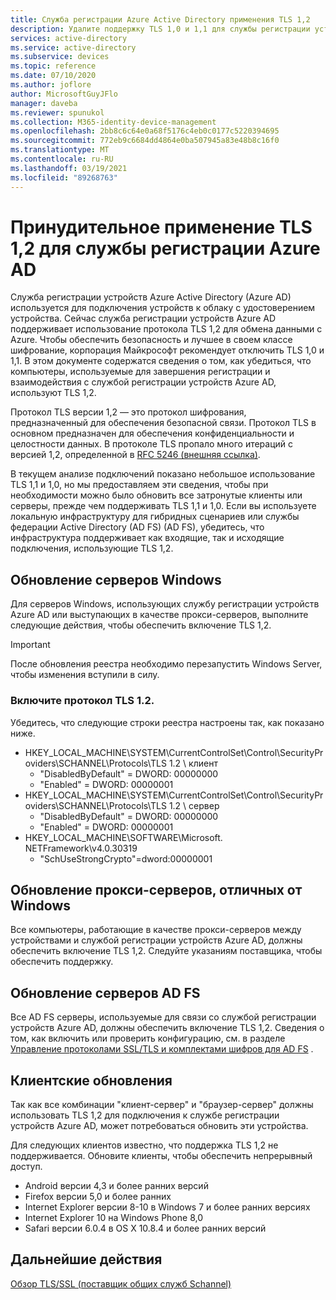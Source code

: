 ```yaml
---
title: Служба регистрации Azure Active Directory применения TLS 1,2
description: Удалите поддержку TLS 1,0 и 1,1 для службы регистрации устройств Azure AD.
services: active-directory
ms.service: active-directory
ms.subservice: devices
ms.topic: reference
ms.date: 07/10/2020
ms.author: joflore
author: MicrosoftGuyJFlo
manager: daveba
ms.reviewer: spunukol
ms.collection: M365-identity-device-management
ms.openlocfilehash: 2bb8c6c64e0a68f5176c4eb0c0177c5220394695
ms.sourcegitcommit: 772eb9c6684dd4864e0ba507945a83e48b8c16f0
ms.translationtype: MT
ms.contentlocale: ru-RU
ms.lasthandoff: 03/19/2021
ms.locfileid: "89268763"
---
```

# <a name="enforce-tls-12-for-the-azure-ad-registration-service"></a>Принудительное применение TLS 1,2 для службы регистрации Azure AD

Служба регистрации устройств Azure Active Directory (Azure AD) используется для подключения устройств к облаку с удостоверением устройства. Сейчас служба регистрации устройств Azure AD поддерживает использование протокола TLS 1,2 для обмена данными с Azure. Чтобы обеспечить безопасность и лучшее в своем классе шифрование, корпорация Майкрософт рекомендует отключить TLS 1,0 и 1,1. В этом документе содержатся сведения о том, как убедиться, что компьютеры, используемые для завершения регистрации и взаимодействия с службой регистрации устройств Azure AD, используют TLS 1,2.

Протокол TLS версии 1,2 — это протокол шифрования, предназначенный для обеспечения безопасной связи. Протокол TLS в основном предназначен для обеспечения конфиденциальности и целостности данных. В протоколе TLS пропало много итераций с версией 1,2, определенной в [RFC 5246 (внешняя ссылка)](https://tools.ietf.org/html/rfc5246).

В текущем анализе подключений показано небольшое использование TLS 1,1 и 1,0, но мы предоставляем эти сведения, чтобы при необходимости можно было обновить все затронутые клиенты или серверы, прежде чем поддерживать TLS 1,1 и 1,0. Если вы используете локальную инфраструктуру для гибридных сценариев или службы федерации Active Directory (AD FS) (AD FS), убедитесь, что инфраструктура поддерживает как входящие, так и исходящие подключения, использующие TLS 1,2.

## <a name="update-windows-servers"></a>Обновление серверов Windows

Для серверов Windows, использующих службу регистрации устройств Azure AD или выступающих в качестве прокси-серверов, выполните следующие действия, чтобы обеспечить включение TLS 1,2.

> [!IMPORTANT]
> После обновления реестра необходимо перезапустить Windows Server, чтобы изменения вступили в силу.

### <a name="enable-tls-12"></a>Включите протокол TLS 1.2.

Убедитесь, что следующие строки реестра настроены так, как показано ниже.

- HKEY_LOCAL_MACHINE\SYSTEM\CurrentControlSet\Control\SecurityProviders\SCHANNEL\Protocols\TLS 1.2 \ клиент
  - "DisabledByDefault" = DWORD: 00000000
  - "Enabled" = DWORD: 00000001
- HKEY_LOCAL_MACHINE\SYSTEM\CurrentControlSet\Control\SecurityProviders\SCHANNEL\Protocols\TLS 1.2 \ сервер
  - "DisabledByDefault" = DWORD: 00000000
  - "Enabled" = DWORD: 00000001
- HKEY_LOCAL_MACHINE\SOFTWARE\Microsoft\. NETFramework\v4.0.30319
  - "SchUseStrongCrypto"=dword:00000001

## <a name="update-non-windows-proxies"></a>Обновление прокси-серверов, отличных от Windows

Все компьютеры, работающие в качестве прокси-серверов между устройствами и службой регистрации устройств Azure AD, должны обеспечить включение TLS 1,2. Следуйте указаниям поставщика, чтобы обеспечить поддержку.

## <a name="update-ad-fs-servers"></a>Обновление серверов AD FS

Все AD FS серверы, используемые для связи со службой регистрации устройств Azure AD, должны обеспечить включение TLS 1,2. Сведения о том, как включить или проверить конфигурацию, см. в разделе [Управление протоколами SSL/TLS и комплектами шифров для AD FS](/windows-server/identity/ad-fs/operations/manage-ssl-protocols-in-ad-fs) .

## <a name="client-updates"></a>Клиентские обновления

Так как все комбинации "клиент-сервер" и "браузер-сервер" должны использовать TLS 1,2 для подключения к службе регистрации устройств Azure AD, может потребоваться обновить эти устройства.

Для следующих клиентов известно, что поддержка TLS 1,2 не поддерживается. Обновите клиенты, чтобы обеспечить непрерывный доступ.

- Android версии 4,3 и более ранних версий
- Firefox версии 5,0 и более ранних
- Internet Explorer версии 8-10 в Windows 7 и более ранних версиях
- Internet Explorer 10 на Windows Phone 8,0
- Safari версии 6.0.4 в OS X 10.8.4 и более ранних версий

## <a name="next-steps"></a>Дальнейшие действия

[Обзор TLS/SSL (поставщик общих служб Schannel)](/windows-server/security/tls/tls-ssl-schannel-ssp-overview)